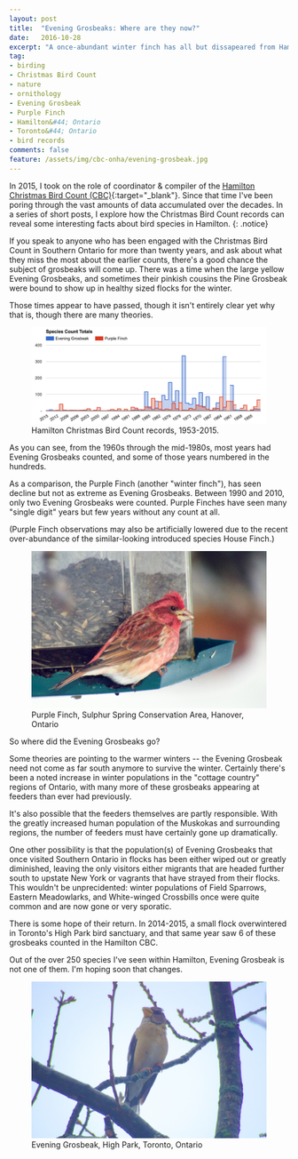 ```yaml
---
layout: post
title:  "Evening Grosbeaks: Where are they now?"
date:   2016-10-28
excerpt: "A once-abundant winter finch has all but dissapeared from Hamilton."
tag:
- birding
- Christmas Bird Count
- nature
- ornithology
- Evening Grosbeak
- Purple Finch
- Hamilton&#44; Ontario
- Toronto&#44; Ontario
- bird records
comments: false
feature: /assets/img/cbc-onha/evening-grosbeak.jpg
---
```


In 2015, I took on the role of coordinator & compiler of the [Hamilton Christmas Bird Count (CBC)](http://hamiltonnature.org/birding/counts/christmas-bird-count/){:target="_blank"}. Since that time I've been poring through the vast amounts of data accumulated over the decades. In a series of short posts, I explore how the Christmas Bird Count records can reveal some interesting facts about bird species in Hamilton.
{: .notice}

If you speak to anyone who has been engaged with the Christmas Bird Count in Southern Ontario for more than twenty years, and ask about what they miss the most about the earlier counts, there's a good chance the subject of grosbeaks will come up. There was a time when the large yellow Evening Grosbeaks, and sometimes their pinkish cousins the Pine Grosbeak were bound to show up in healthy sized flocks for the winter.

Those times appear to have passed, though it isn't entirely clear yet why that is, though there are many theories.

<figure>
	<a href="/assets/img/cbc-onha/evgr-pufi.png"><img src="/assets/img/cbc-onha/evgr-pufi.png"></a>
	<figcaption>Hamilton Christmas Bird Count records, 1953-2015.</figcaption>
</figure>

As you can see, from the 1960s through the mid-1980s, most years had Evening Grosbeaks counted, and some of those years numbered in the hundreds.

As a comparison, the Purple Finch (another "winter finch"), has seen decline but not as extreme as Evening Grosbeaks. Between 1990 and 2010, only two Evening Grosbeaks were counted. Purple Finches have seen many "single digit" years but few years without any count at all.

(Purple Finch observations may also be artificially lowered due to the recent over-abundance of the similar-looking introduced species House Finch.)

<figure>
	<a href="/assets/img/cbc-onha/purple-finch.jpg"><img src="/assets/img/cbc-onha/purple-finch.jpg"></a>
	<figcaption>Purple Finch, Sulphur Spring Conservation Area, Hanover, Ontario</figcaption>
</figure>


So where did the Evening Grosbeaks go?

Some theories are pointing to the warmer winters -- the Evening Grosbeak need not come as far south anymore to survive the winter. Certainly there's been a noted increase in winter populations in the "cottage country" regions of Ontario, with many more of these grosbeaks appearing at feeders than ever had previously. 

It's also possible that the feeders themselves are partly responsible. With the greatly increased human population of the Muskokas and surrounding regions, the number of feeders must have certainly gone up dramatically.

One other possibility is that the population(s) of Evening Grosbeaks that once visited Southern Ontario in flocks has been either wiped out or greatly diminished, leaving the only visitors either migrants that are headed further south to upstate New York or vagrants that have strayed from their flocks. This wouldn't be unprecidented: winter populations of Field Sparrows, Eastern Meadowlarks, and White-winged Crossbills once were quite common and are now gone or very sporatic.

There is some hope of their return. In 2014-2015, a small flock overwintered in Toronto's High Park bird sanctuary, and that same year saw 6 of these grosbeaks counted in the Hamilton CBC. 

Out of the over 250 species I've seen within Hamilton, Evening Grosbeak is not one of them. I'm hoping soon that changes.

<figure>
	<a href="/assets/img/cbc-onha/evening-grosbeak2.jpg"><img src="/assets/img/cbc-onha/evening-grosbeak2.jpg"></a>
	<figcaption>Evening Grosbeak, High Park, Toronto, Ontario</figcaption>
</figure>


